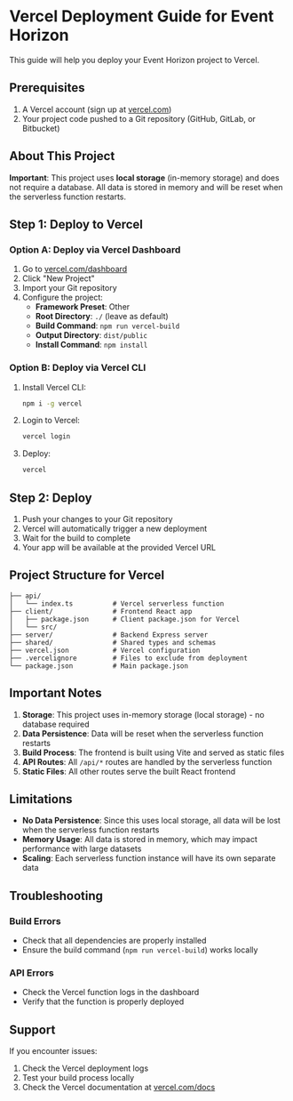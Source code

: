 # Vercel Deployment Guide for Event Horizon

This guide will help you deploy your Event Horizon project to Vercel.

## Prerequisites

1. A Vercel account (sign up at [vercel.com](https://vercel.com))
2. Your project code pushed to a Git repository (GitHub, GitLab, or Bitbucket)

## About This Project

**Important**: This project uses **local storage** (in-memory storage) and does not require a database. All data is stored in memory and will be reset when the serverless function restarts.

## Step 1: Deploy to Vercel

### Option A: Deploy via Vercel Dashboard

1. Go to [vercel.com/dashboard](https://vercel.com/dashboard)
2. Click "New Project"
3. Import your Git repository
4. Configure the project:
   - **Framework Preset**: Other
   - **Root Directory**: `./` (leave as default)
   - **Build Command**: `npm run vercel-build`
   - **Output Directory**: `dist/public`
   - **Install Command**: `npm install`

### Option B: Deploy via Vercel CLI

1. Install Vercel CLI:
   ```bash
   npm i -g vercel
   ```

2. Login to Vercel:
   ```bash
   vercel login
   ```

3. Deploy:
   ```bash
   vercel
   ```

## Step 2: Deploy

1. Push your changes to your Git repository
2. Vercel will automatically trigger a new deployment
3. Wait for the build to complete
4. Your app will be available at the provided Vercel URL

## Project Structure for Vercel

```
├── api/
│   └── index.ts          # Vercel serverless function
├── client/               # Frontend React app
│   ├── package.json      # Client package.json for Vercel
│   └── src/
├── server/               # Backend Express server
├── shared/               # Shared types and schemas
├── vercel.json           # Vercel configuration
├── .vercelignore         # Files to exclude from deployment
└── package.json          # Main package.json
```

## Important Notes

1. **Storage**: This project uses in-memory storage (local storage) - no database required
2. **Data Persistence**: Data will be reset when the serverless function restarts
3. **Build Process**: The frontend is built using Vite and served as static files
4. **API Routes**: All `/api/*` routes are handled by the serverless function
5. **Static Files**: All other routes serve the built React frontend

## Limitations

- **No Data Persistence**: Since this uses local storage, all data will be lost when the serverless function restarts
- **Memory Usage**: All data is stored in memory, which may impact performance with large datasets
- **Scaling**: Each serverless function instance will have its own separate data

## Troubleshooting

### Build Errors
- Check that all dependencies are properly installed
- Ensure the build command (`npm run vercel-build`) works locally

### API Errors
- Check the Vercel function logs in the dashboard
- Verify that the function is properly deployed

## Support

If you encounter issues:
1. Check the Vercel deployment logs
2. Test your build process locally
3. Check the Vercel documentation at [vercel.com/docs](https://vercel.com/docs)
